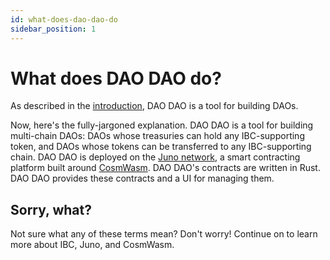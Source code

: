 ```yaml
---
id: what-does-dao-dao-do
sidebar_position: 1
---
```


# What does DAO DAO do?

As described in the [introduction](introduction/welcome-to-dao-dao), DAO DAO is a tool for building DAOs.

Now, here's the fully-jargoned explanation. DAO DAO is a tool for building multi-chain DAOs: DAOs whose treasuries can hold any IBC-supporting token, and DAOs whose tokens can be transferred to any IBC-supporting chain. DAO DAO is deployed on the [Juno network](https://www.junonetwork.io/), a smart contracting platform built around [CosmWasm](https://cosmwasm.com/). DAO DAO's contracts are written in Rust. DAO DAO provides these contracts and a UI for managing them.

## Sorry, what?

Not sure what any of these terms mean? Don't worry! Continue on to learn more about IBC, Juno, and CosmWasm.
